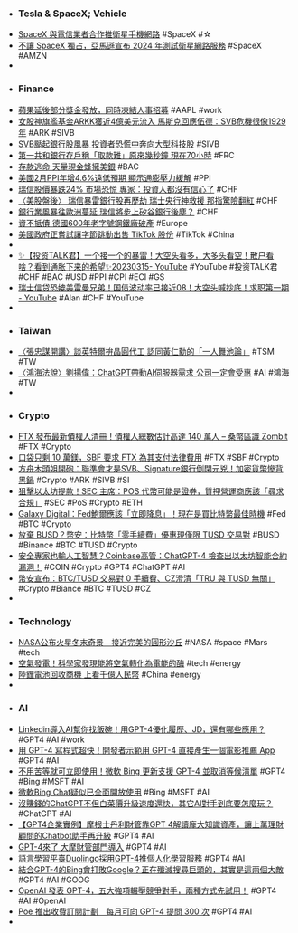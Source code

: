 - ### Tesla & SpaceX; Vehicle
- [SpaceX 與電信業者合作推衛星手機網路](https://www.cool3c.com/article/190635) #SpaceX #☆
- [不讓 SpaceX 獨占，亞馬遜宣布 2024 年測試衛星網路服務](https://technews.tw/2023/03/15/amazon-project-kuiper/) #SpaceX #AMZN
-
- ### Finance
- [蘋果延後部分獎金發放，同時凍結人事招募](https://technews.tw/2023/03/15/apple-delays-bonuses/) #AAPL #work
- [女股神旗艦基金ARKK獲近4億美元流入 馬斯克回應伍德：SVB危機很像1929年](https://news.cnyes.com/news/id/5115491) #ARK #SIVB
- [SVB颳起銀行股風暴 投資者恐慌中奔向大型科技股](https://news.cnyes.com/news/id/5115702) #SIVB
- [第一共和銀行存戶稱「取款難」原來幾秒鐘 現在70小時](https://m.cnyes.com/news/id/5115708) #FRC
- [存款逃命 天量現金蜂擁美銀](https://ctee.com.tw/news/global/825978.html) #BAC
- [美國2月PPI年增4.6%遠低預期 顯示通膨壓力緩解](https://news.cnyes.com/news/id/5115604) #PPI
- [瑞信股價暴跌24% 市場恐慌 專家：投資人都沒有信心了](https://m.cnyes.com/news/id/5115723) #CHF
- [〈美股盤後〉 瑞信暴雷銀行股再歷劫 瑞士央行神救援 那指驚險翻紅](https://m.cnyes.com/news/id/5115688) #CHF
- [銀行業風暴往歐洲蔓延 瑞信將步上矽谷銀行後塵？](https://news.cnyes.com/news/id/5115681) #CHF
- [資不抵債 德國600年老字號鋼鐵廠破產](https://ctee.com.tw/news/global/825787.html) #Europe
- [美國政府正嘗試讓字節跳動出售 TikTok 股份](https://chinese.engadget.com/the-us-government-is-trying-to-force-bytedance-to-sell-tiktok-023934156.html) #TikTok #China
-
- [✨【投资TALK君】一个接一个的暴雷！大空头看多，大多头看空！散户看啥？看到通胀下来的希望✨20230315- YouTube](https://www.youtube.com/watch?v=tKzQwF-n93w) #YouTube #投资TALK君 #CHF #BAC #USD #PPI #CPI #ECI #GS
- [瑞士信贷恐媲美雷曼兄弟！国债波动率已接近08！大空头喊抄底！求职第一期 - YouTube](https://www.youtube.com/watch?v=ynCsFbhMtdA) #Alan #CHF #YouTube
-
- ### Taiwan
- [〈張忠謀開講〉談英特爾拚晶圓代工 認同黃仁勳的「一人舞池論」](https://news.cnyes.com/news/id/5115807) #TSM #TW
- [〈鴻海法說〉劉揚偉：ChatGPT帶動AI伺服器需求 公司一定會受惠](https://news.cnyes.com/news/id/5115625) #AI #鴻海 #TW
-
- ### Crypto
- [FTX 發布最新債權人清冊！債權人總數估計高達 140 萬人 – 桑幣區識 Zombit](https://zombit.info/ftx-trading-ltd-statement-just-filed/) #FTX #Crypto
- [口袋只剩 10 萬鎂，SBF 要求 FTX 為其支付法律費用](https://abmedia.io/20230316-sbf-wants-ftx-cover-his-legal-bill-via-do) #FTX #SBF #Crypto
- [方舟木頭姐開砲：聯準會才是SVB、Signature銀行倒閉元兇！加密貨幣慘背黑鍋](https://www.blocktempo.com/cathie-wood-says-cryptocurrency-is-a-scapegoat/) #Crypto #ARK #SIVB #SI
- [狙擊以太坊提款！SEC 主席：POS 代幣可能是證券，質押營運商應該「尋求合規」](https://www.blocktempo.com/sec-gensler-suggests-staking-token-operators-should-be-compliance/) #SEC #PoS #Crypto #ETH
- [Galaxy Digital：Fed鮑爾應該「立即降息」！現在是買比特幣最佳時機](https://www.blocktempo.com/galaxy-digital-ceo-says-powell-should-suspend-rate-hike-strategy/) #Fed #BTC #Crypto
- [放棄 BUSD？幣安：比特幣「零手續費」優惠現僅限 TUSD 交易對](https://blockcast.it/2023/03/15/binance-moving-0-fee-btc-trading-from-busd-to-tusd/) #BUSD #Binance #BTC #TUSD #Crypto
- [安全專家也輸人工智慧？Coinbase高管：ChatGPT-4 檢查出以太坊智能合約漏洞！](https://www.blocktempo.com/chatgpt-4-has-been-able-to-check-the-smart-contract/) #COIN #Crypto #GPT4 #ChatGPT #AI
- [幣安宣布：BTC/TUSD 交易對 0 手續費、CZ澄清「TRU 與 TUSD 無關」](https://www.blocktempo.com/moving-0-fee-btc-trading-from-busd-to-tusd) #Crypto #Biance #BTC #TUSD #CZ
-
- ### Technology
- [NASA公布火星冬末奇景　接近完美的圓形沙丘](https://today.line.me/tw/v2/article/BEP9l1G) #NASA #space #Mars #tech
- [空氣發電！科學家發現能將空氣轉化為電能的酶](https://www.inside.com.tw/article/31027-structural-basis-for-bacterial-energy-extraction-from-atmospheric-hydrogen) #tech #energy
- [陸鋰電池回收商機 上看千億人民幣](https://ctee.com.tw/news/china/825193.html) #China #energy
-
- ### AI
- [Linkedin導入AI幫你找飯碗！用GPT-4優化履歷、JD，還有哪些應用？](https://www.bnext.com.tw/article/74467/ai-job-hunt-on-linkedin-jd) #GPT4 #AI #work
- [用 GPT-4 寫程式超快！開發者示範用 GPT-4 直接產生一個電影推薦 App](https://applealmond.com/posts/178923) #GPT4 #AI
- [不用苦等就可立即使用！微軟 Bing 更新支援 GPT-4 並取消等候清單](https://technews.tw/2023/03/16/microsofts-bing-gpt-4-chatbot-is-now-available-without-a-waitlist/) #GPT4 #Bing #MSFT #AI
- [微軟Bing Chat疑似已全面開放使用](https://www.ithome.com.tw/news/155954) #Bing #MSFT #AI
- [沒賺錢的ChatGPT不但白菜價升級速度還快，其它AI對手到底要怎麼玩？](https://www.techbang.com/posts/104558-make-it-impossible-for-opponents-to-play-chatgpt-cost) #ChatGPT #AI
- [【GPT4企業實例】摩根士丹利財管靠GPT 4解讀龐大知識資產，讓上萬理財顧問的Chatbot助手再升級](https://www.ithome.com.tw/news/155956) #GPT4 #AI
- [GPT-4來了 大摩財管部門導入](https://ctee.com.tw/news/global/825960.html) #GPT4 #AI
- [語言學習平臺Duolingo採用GPT-4推個人化學習服務](https://www.ithome.com.tw/news/155937) #GPT4 #AI
- [結合GPT-4的Bing會打敗Google？正在殲滅搜尋巨頭的，其實是這兩個大敵](https://www.bnext.com.tw/article/74452/google-altern-n-chatgpt-) #GPT4 #AI #GOOG
- [OpenAI 發表 GPT-4，五大強項輾壓競爭對手，兩種方式先試用！](https://www.businessyee.com/article/1298-GPT-4) #GPT4  #AI #OpenAI
- [Poe 推出收費訂閱計劃　每月可向 GPT-4 提問 300 次](https://www.newmobilelife.com/2023/03/15/poe-subscription-for-gtp4) #GPT4 #AI
-